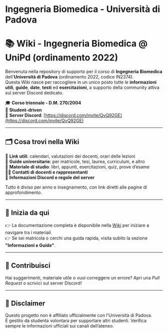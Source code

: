 # **Ingegneria Biomedica** - Università di Padova 

# 📚 Wiki - Ingegneria Biomedica @ UniPd (ordinamento 2022)

Benvenutə nella repository di supporto per il corso di **Ingegneria Biomedica** dell'**Università di Padova** (ordinamento 2022, codice IN2374).  
Questa Wiki nasce per raccogliere in un unico posto tutte le **informazioni utili**, **guide**, **date**, **testi** ed **esercitazioni**, a supporto della community attiva sul server Discord dedicato.

🎓 **Corso triennale - D.M. 270/2004**  
🧠 **Student-driven**  
💬 **Server Discord**: [https://discord.com/invite/QvQ92GE](https://discord.com/invite/QvQ92GE)

---

## 🗂 Cosa trovi nella Wiki

🔗 **Link utili**: calendari, valutazioni dei docenti, orari delle lezioni  
📝 **Guide universitarie**: per matricole, tesi, laurea, curriculum, e altro  
📖 **Materiale di studio**: libri, appunti, esercitazioni, quiz, prove d’esame  
🧑‍🏫 **Contatti di docenti e rappresentanti**  
💬 **Informazioni Discord e regole del server**  

Tutto è diviso per anno e insegnamento, con link diretti alle pagine di approfondimento.

---

## 🚀 Inizia da qui

👉 La documentazione completa è disponibile nella [Wiki](https://github.com/artaeun/IBM-UniPD/wiki) per iniziare a navigare tra i materiali.  
👉 Se sei matricola o cerchi una guida rapida, visita subito la sezione **"Informazioni e Guide"**.

---

## 🤝 Contribuisci

Hai suggerimenti, materiale utile o vuoi correggere un errore? Apri una _Pull Request_ o scrivici sul server Discord!

---

## 📢 Disclaimer

Questo progetto non è affiliato ufficialmente con l'Università di Padova.  
È gestito da studentə volontarə per supportare altri studenti. Verifica sempre le informazioni ufficiali sui canali dell’ateneo.

